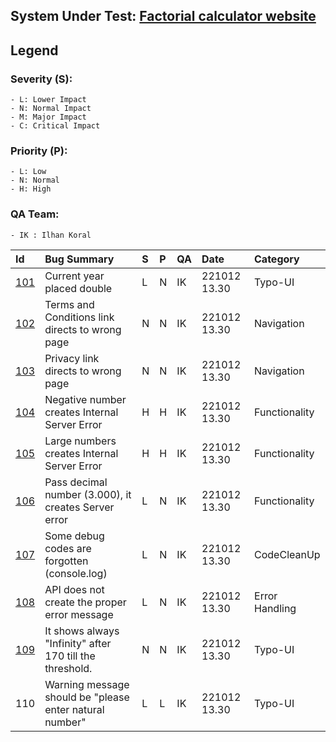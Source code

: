 ## System Under Test: [Factorial calculator website](https://qainterview.pythonanywhere.com)

## Legend

### Severity (S):

    - L: Lower Impact
    - N: Normal Impact
    - M: Major Impact
    - C: Critical Impact

### Priority (P):

    - L: Low
    - N: Normal
    - H: High

### QA Team:

    - IK : Ilhan Koral

| Id            | Bug Summary                                              | S   | P   | QA  | Date         | Category       |
| :------------ | :------------------------------------------------------- | :-- | :-- | :-- | :----------- | :------------- |
| [101](101.md) | Current year placed double                               | L   | N   | IK  | 221012 13.30 | Typo-UI        |
| [102](102.md) | Terms and Conditions link directs to wrong page          | N   | N   | IK  | 221012 13.30 | Navigation     |
| [103](103.md) | Privacy link directs to wrong page                       | N   | N   | IK  | 221012 13.30 | Navigation     |
| [104](104.md) | Negative number creates Internal Server Error            | H   | H   | IK  | 221012 13.30 | Functionality  |
| [105](105.md) | Large numbers creates Internal Server Error              | H   | H   | IK  | 221012 13.30 | Functionality  |
| [106](106.md) | Pass decimal number (3.000), it creates Server error     | L   | N   | IK  | 221012 13.30 | Functionality  |
| [107](107.md) | Some debug codes are forgotten (console.log)             | L   | N   | IK  | 221012 13.30 | CodeCleanUp    |
| [108](108.md) | API does not create the proper error message             | L   | N   | IK  | 221012 13.30 | Error Handling |
| [109](109.md) | It shows always "Infinity" after 170 till the threshold. | N   | N   | IK  | 221012 13.30 | Typo-UI        |
| 110           | Warning message should be "please enter natural number"  | L   | L   | IK  | 221012 13.30 | Typo-UI        |
